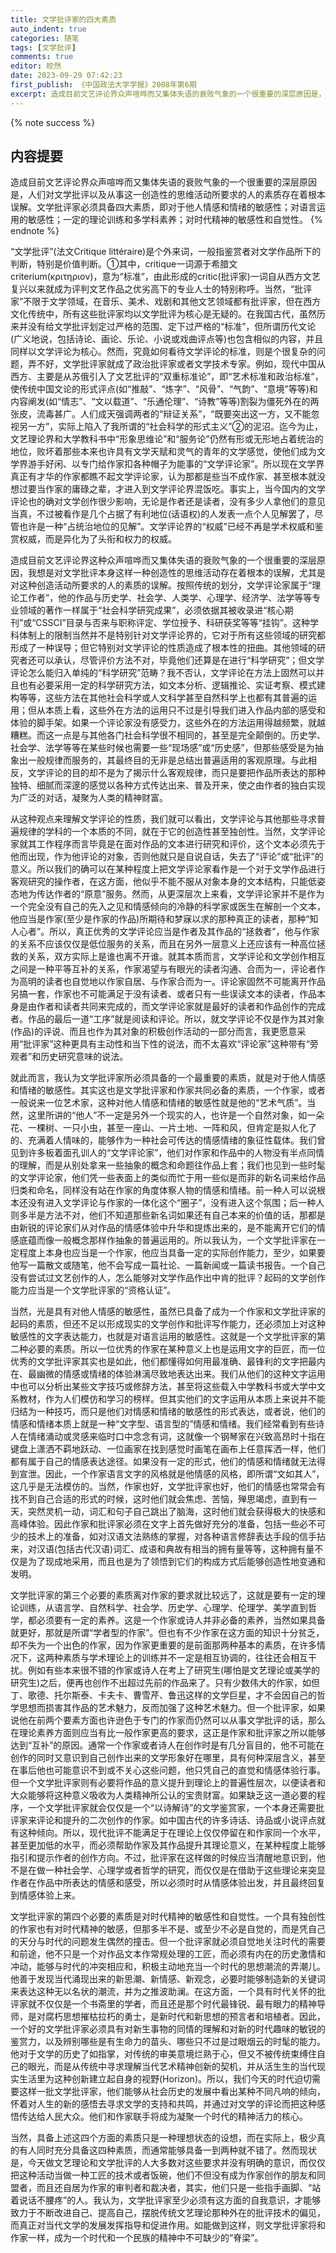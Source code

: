 ```yaml
---
title: 文学批评家的四大素质
auto_indent: true
categories: 随笔
tags: [文学批评]
comments: true
editor: 皎然
date: 2023-09-29 07:42:23
first_publish: 《中国政法大学学报》2008年第6期
excerpt: 造成目前文艺评论界众声喧哗而又集体失语的衰败气象的一个很重要的深层原因是，人们对文学批评以及从事这一创造性的思维活动所要求的人的素质存在着根本误解。文学批评家必须具备四大素质，即对于他人情感和情绪的敏感性；对语言运用的敏感性；一定的理论训练和多学科素养；对时代精神的敏感性和自觉性。
---
```

{% note success %}
## 内容提要
造成目前文艺评论界众声喧哗而又集体失语的衰败气象的一个很重要的深层原因是，人们对文学批评以及从事这一创造性的思维活动所要求的人的素质存在着根本误解。文学批评家必须具备四大素质，即对于他人情感和情绪的敏感性；对语言运用的敏感性；一定的理论训练和多学科素养；对时代精神的敏感性和自觉性。
{% endnote %}

“文学批评”(法文Critique littéraire)是个外来词，一般指鉴赏者对文学作品所下的判断，特别是价值判断。①其中，critique一词源于希腊文criterium(κριτηριον)，意为“标准”，由此形成的critic(批评家)一词自从西方文艺复兴以来就成为评判文艺作品之优劣高下的专业人士的特别称呼。当然，“批评家”不限于文学领域，在音乐、美术、戏剧和其他文艺领域都有批评家，但在西方文化传统中，所有这些批评家均以文学批评为核心是无疑的。在我国古代，虽然历来并没有给文学批评划定过严格的范围、定下过严格的“标准”，但所谓历代文论(广义地说，包括诗论、画论、乐论、小说或戏曲评点等)也包含相似的内容，并且同样以文学评论为核心。然而，究竟如何看待文学评论的标准，则是个很复杂的问题，弄不好，文学批评家就成了政治批评家或者文学技术专家。例如，现代中国从西方、主要是从苏俄引入了文艺批评的“双重标准论”，即“艺术标准和政治标准”，使传统中国文论的形式评点(如“推敲”、“炼字”、“风骨”、“气韵”、“意境”等等)和内容阐发(如“情志”、“文以载道”、“乐通伦理”、“诗教”等等)割裂为僵死外在的两张皮，流毒甚广。人们成天强调两者的“辩证关系”，“既要突出这一方，又不能忽视另一方”，实际上陷入了我所谓的“社会科学的形式主义”②的泥沼。迄今为止，文艺理论界和大学教科书中“形象思维论”和“服务论”仍然有形或无形地占着统治的地位，败坏着那些本来也许具有文学天赋和灵气的青年的文学感觉，使他们成为文学界游手好闲、以专门给作家扣各种帽子为能事的“文学评论家”。所以现在文学界真正有才华的作家都瞧不起文学评论家，认为那都是些当不成作家、甚至根本就没想过要当作家的庸碌之辈，才进入到文学评论界混饭吃。事实上，当今国内的文学评论也的确对文学创作很少影响，无论是作者还是读者，没有多少人拿他们的意见当真，不过被看作是几个占据了有利地位(话语权)的人发表一点个人见解罢了，尽管也许是一种“占统治地位的见解”。文学评论界的“权威”已经不再是学术权威和鉴赏权威，而是异化为了头衔和权力的权威。

造成目前文艺评论界这种众声喧哗而又集体失语的衰败气象的一个很重要的深层原因，我想是对文学批评本身这样一种创造性的思维活动存在着根本的误解，尤其是对这种创造活动所要求的人的素质的误解。按照传统的划分，文学评论家属于“理论工作者”，他的作品与历史学、社会学、人类学、心理学、经济学、法学等等专业领域的著作一样属于“社会科学研究成果”，必须依据其被收录进“核心期刊”或“CSSCI”目录与否来与职称评定、学位授予、科研获奖等等“挂钩”。这种学科体制上的限制当然并不是特别针对文学评论界的，它对于所有这些领域的研究都形成了一种误导；但它特别对文学评论的性质造成了根本性的扭曲。其他领域的研究者还可以承认，尽管评价方法不对，毕竟他们还算是在进行“科学研究”；但文学评论怎么能归入单纯的“科学研究”范畴？我不否认，文学评论在方法上固然可以并且也有必要采用一定的科学研究方法，如文本分析、逻辑推论、实证考察、模式建构等等，这些方法在其他社会科学或人文科学甚至自然科学上也都有其普遍的运用；但从本质上看，这些外在方法的运用只不过是引导我们进入作品内部的感受和体验的脚手架。如果一个评论家没有感受力，这些外在的方法运用得越频繁，就越糟糕。而这一点是与其他各门社会科学很不相同的，甚至是完全颠倒的。历史学、社会学、法学等等在某些时候也需要一些“现场感”或“历史感”，但那些感受是为抽象出一般规律而服务的，其最终目的无非是总结出普遍适用的客观原理。与此相反，文学评论的目的却不是为了揭示什么客观规律，而只是要把作品所表达的那种独特、细腻而深邃的感觉以各种方式传达出来、普及开来，使之由作者的独白实现为广泛的对话，凝聚为人类的精神财富。

从这种观点来理解文学评论的性质，我们就可以看出，文学评论与其他那些寻求普遍规律的学科的一个本质的不同，就在于它的创造性甚至独创性。当然，文学评论家就其工作程序而言毕竟是在面对作品的文本进行研究和评价，这个文本必须先于他而出现，作为他评论的对象，否则他就只是自说自话，失去了“评论”或“批评”的意义。所以我们的确可以在某种程度上把文学评论家看作是一个对于文学作品进行客观研究的操作者，在这方面，他似乎不能不服从对象本身的文本结构，只能低姿态地为传达作者的“原意”服务。然而，从更深层次上来看，文学评论家并不是作为一个完全没有自己的先入之见和情感倾向的冷静的科学家或医生在解剖一个文本，他应当是作家(至少是作家的作品)所期待和梦寐以求的那种真正的读者，那种“知人心者”。所以，真正优秀的文学评论应当是作者及其作品的“拯救者”，他与作家的关系不应该仅仅是低位服务的关系，而且在另外一层意义上还应该有一种高位拯救的关系，双方实际上是谁也离不开谁。就其本质而言，文学评论和文学创作相互之间是一种平等互补的关系，作家渴望与有眼光的读者沟通、合而为一，评论者作为高明的读者也自觉地以作家自居、与作家合而为一。评论家固然不可能离开作品另搞一套，作家也不可能满足于没有读者、或者只有一些误读文本的读者，作品本身是由作者和读者共同来完成的，而文学评论家就是最好的读者和作品创作的完成者。作品的最后一道“工序”就是阅读和评论。所以，就文学评论不仅是作为其对象(作品)的评说、而且也作为其对象的积极创作活动的一部分而言，我更愿意采用“批评家”这种更具有主动性和当下性的说法，而不太喜欢“评论家”这种带有“旁观者”和历史研究意味的说法。

就此而言，我认为文学批评家所必须具备的一个最重要的素质，就是对于他人情感和情绪的敏感性。其实这也是文学批评家和作家共同必备的素质，一个作家，或者一般说来一位艺术家，这种对他人情感和情绪的敏感性就是他的“艺术气质”。当然，这里所讲的“他人”不一定是另外一个现实的人，也许是一个自然对象，如一朵花、一棵树、一只小虫，甚至一座山、一片土地、一阵和风，但肯定是拟人化了的、充满着人情味的，能够作为一种社会可传达的情感情绪的象征性载体。我们曾见到许多板着面孔训人的“文学评论家”，他们对作家和作品中的人物没有半点同情的理解，而是从别处拿来一些抽象的概念和命题往作品上套；我们也见到一些时髦的文学评论家，他们凭一些表面上的类似而忙于用一些似是而非的新名词来给作品归类和命名，同样没有站在作家的角度体察人物的情感和情绪。前一种人可以说根本还没有进入文学评论与作家的一体化这个“圈子”，没有进入这个氛围；后一种人则多半是方法不对，他们不知道那些新名词如果还有自己本来的价值的话，那都是由新锐的评论家们从对作品的情感体验中升华和提炼出来的，是不能离开它们的情感底蕴而像一般概念那样作抽象的普遍运用的。所以我认为，一个文学批评家在一定程度上本身也应当是一个作家，他应当具备一定的实际创作能力，至少，如果要他写一篇散文或随笔，他不会写成一篇社论、一篇新闻或一篇读书报告。一个自己没有尝试过文艺创作的人，怎么能够对文学作品作出中肯的批评？起码的文学创作能力应当是一个文学批评家的“资格认证”。

当然，光是具有对他人情感的敏感性，虽然已具备了成为一个作家和文学批评家的起码的素质，但还不足以形成现实的文学创作和批评写作能力，还必须加上对这种敏感性的文字表达能力，也就是对语言运用的敏感性。这就是一个文学批评家的第二种必要的素质。所以一位优秀的作家在某种意义上也是运用文字的巨匠，而一位优秀的文学批评家其实也是如此，他们都懂得如何用最准确、最锋利的文字把最内在、最幽微的情感或情绪的体验淋漓尽致地表达出来。我们从他们的这种文字运用中也可以分析出某些文字技巧或修辞方法，甚至将这些载入中学教科书或大学中文系教材，作为人们模仿和学习的榜样。但其实他们的文字运用从本质上来说并不能归结为一种技巧，而只是他们对情感和情绪的敏感性的形式表达，或者说，他们的情感和情绪本质上就是一种“文字型、语言型的”情感和情绪。我们经常看到有些诗人在情绪涌动或灵感来临时口中念念有词，这就像一个钢琴家在兴致高昂时十指在键盘上潇洒不羁地跃动、一位画家在找到感觉时画笔在画布上任意挥洒一样，他们都有属于自己的情感表达途径。如果没有一定的形式，他们的情感和情绪就无法得到宣泄。因此，一个作家语言文字的风格就是他情感的风格，即所谓“文如其人”，这几乎是无法模仿的。当然，作家也好，文学批评家也好，他们的情感也常常会有找不到自己合适的形式的时候，这时他们就会焦虑、苦恼，殚思竭虑，直到有一天，突然灵机一动，词汇和句子自己跳出了脑海，这时他们就会获得极大的快感和高峰体验。因此作家和批评家必须在文字上首先做好充分的准备，包括一些必不可少的技术上的准备，如对汉语文法熟练的掌握，对各种语言修辞表达手段的信手拈来，对汉语(包括古代汉语)词汇、成语和典故有相当的拥有量等等，这种拥有量不仅是为了现成地采用，而且也是为了领悟到它们的构成方式后能够创造性地变通和发明。

文学批评家的第三个必要的素质离对作家的要求就比较远了，这就是要有一定的理论训练，从语言学、自然科学、社会学、历史学、心理学、伦理学、美学直到哲学，都必须要有一定的素养。这是一个作家或诗人并非必备的素养，当然如果具备就更好，那就是所谓“学者型的作家”。但也有不少作家在这方面的知识十分贫乏，却不失为一个出色的作家，因为作家更重要的是前面那两种基本的素质，在许多情况下，这两种素质与学术理论上的训练并不一定是相互协调的，往往还会相互干扰。例如有些本来很不错的作家或诗人在考上了研究生(哪怕是文艺理论或美学的研究生)之后，便再也创作不出超过先前的作品来了。只有少数伟大的作家，如但丁、歌德、托尔斯泰、卡夫卡、曹雪芹、鲁迅这样的文学巨星，才不会因自己的哲学思想而损害其作品的艺术魅力，反而加强了这种艺术魅力。但一个批评家，如果说他在前两个要素方面也许逊色于专门的作家而仍然可以从事文学批评的话，那么在理论素养方面则应当有比一般作家更高的要求，这正是作家和批评家之所以能够达到“互补”的原因。通常一个作家或者诗人在创作时是有几分盲目的，他不可能在创作的同时又意识到自己创作出来的文学形象好在哪里，具有何种深层含义，甚至在事后他也可能意识不到或不关心这些问题，他只凭自己的直觉和情感体验行事。但一个文学批评家则有必要将作品的意义提升到理论上的普遍性层次，以便读者和大众能够将这种意义吸收为人类精神所公认的宝贵财富。如果缺乏这一道必要的程序，一个文学批评家就会仅仅是一个“以诗解诗”的文学鉴赏家，一个本身还需要批评家来评论和提升的二次创作的作家。如中国古代的许多诗话、诗品或小说评点就有这种倾向。所以，现代批评不能满足于在理论上仅仅停留在和作家同一个水平，甚至更加低的水平，而必须帮助作家及其作品提升其理论意义，在某种程度上能够指引和提示作者的创作方向。不过，批评家在这样做的时候应当清醒地意识到，他不是在做一种社会学、心理学或者哲学的研究，而仅仅是在借助于这些理论来突显作者在作品中所表达的情感和感受，所以必须时时从情感体验出发，并且最终回复到情感体验上来。

文学批评家的第四个必要的素质是对时代精神的敏感性和自觉性。一个具有独创性的作家也有对时代精神的敏感，但那多半不是、或至少不必是自觉的，而是凭自己的天分与时代的问题发生偶然的撞击。但一个批评家就必须自觉地关注时代的需要和前途，他不只是一个对作品文本作常规处理的工匠，而必须有内在的历史激情和冲动，能够与时代的冲突相应和，积极主动地充当一个时代的思想潮流的弄潮儿。他善于发现当代涌现出来的新思潮、新情感、新观念，必要时能够制造新的关键词来表达这种无以名状的潮流，并为之推波助澜。在这方面，一个具有时代关怀的批评家就不仅仅是一个书斋里的学者，而且还是那个时代最锋锐、最有眼力的精神导师，是对腐朽思想摧枯拉朽的勇士，是新时代和新思想的预言者和培植者。因此，一个好的文学批评家必须具有对新生事物的同情的理解和对新的时代趣味的敏锐的鉴赏力，以及辨别哪些是有生命力的苗头、哪些只不过是过眼烟云的时髦的能力。他对于文学的历史了如指掌，对传统的审美意境烂熟于心，但又不被传统束缚住自己的眼光，而是从传统中寻求理解当代艺术精神创新的契机，并从活生生的当代现实生活里为这种创新建立起自身的视野(Horizon)。所以，我们今天的时代迫切需要这样一批文学批评家，他们能够从社会历史的发展中看出某种不同凡响的倾向，怀着对人生的新的感悟去寻求文学的支持和共鸣，并通过对文学的评论而把这种感悟传达给人民大众。他们和作家联手将成为凝聚一个时代的精神活力的核心。

当然，具备上述这四个方面的素质只是一种理想状态的设想，而在实际上，极少真的有人同时充分具备这四种素质，而通常能够具备一到两种就不错了。然而现状是，今天做文艺理论和文学批评的人大多数对这些要求并没有明确的意识，而仅仅把这种活动当做一种工匠的技术或者饭碗，他们不但没有成为作家创作的朋友和同盟者，而且还自居为作家的审判者和裁决者，其实，他们只是一些指手画脚、“站着说话不腰疼”的人。我认为，文学批评家至少必须有这方面的自我意识，才能够致力于不断改进自己、提高自己，摆脱传统文艺理论那种外在的批评技术的偏见，而真正对当代文学的发展发挥指导和促进作用。如能做到这样，则文学批评家将和作家一样，成为一个时代和一个民族的精神中不可缺少的“脊梁”。
